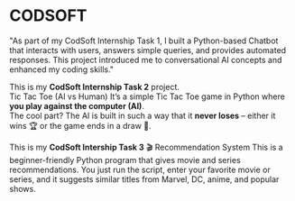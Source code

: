# CODSOFT
"As part of my CodSoft Internship Task 1, I built a Python-based Chatbot that interacts with users, answers simple queries, and provides automated responses. This project introduced me to conversational AI concepts and enhanced my coding skills."

This is my **CodSoft Internship Task 2** project.  
Tic Tac Toe (AI vs Human)
It’s a simple Tic Tac Toe game in Python where **you play against the computer (AI)**.  
The cool part? The AI is built in such a way that it **never loses** – either it wins 🏆 or the game ends in a draw 🤝.  

This is my **CodSoft Intership Task 3**
🎬 Recommendation System 
This is a beginner-friendly Python program that gives movie and series recommendations.
You just run the script, enter your favorite movie or series, and it suggests similar titles from Marvel, DC, anime, and popular shows.
